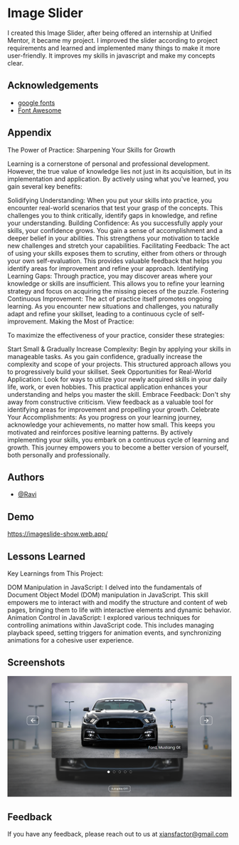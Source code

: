 
# Image Slider

I created this Image Slider, after being offered an internship at Unified Mentor, it became my project. I improved the slider according to project requirements and learned and implemented many things to make it more user-friendly. It improves my skills in javascript and make my concepts clear.

## Acknowledgements

 - [google fonts](https://fonts.google.com/)
 - [Font Awesome](https://fontawesome.com/)


## Appendix

The Power of Practice: Sharpening Your Skills for Growth

Learning is a cornerstone of personal and professional development. However, the true value of knowledge lies not just in its acquisition, but in its implementation and application. By actively using what you've learned, you gain several key benefits:

Solidifying Understanding: When you put your skills into practice, you encounter real-world scenarios that test your grasp of the concepts. This challenges you to think critically, identify gaps in knowledge, and refine your understanding.
Building Confidence: As you successfully apply your skills, your confidence grows. You gain a sense of accomplishment and a deeper belief in your abilities. This strengthens your motivation to tackle new challenges and stretch your capabilities.
Facilitating Feedback: The act of using your skills exposes them to scrutiny, either from others or through your own self-evaluation. This provides valuable feedback that helps you identify areas for improvement and refine your approach.
Identifying Learning Gaps: Through practice, you may discover areas where your knowledge or skills are insufficient. This allows you to refine your learning strategy and focus on acquiring the missing pieces of the puzzle.
Fostering Continuous Improvement: The act of practice itself promotes ongoing learning. As you encounter new situations and challenges, you naturally adapt and refine your skillset, leading to a continuous cycle of self-improvement.
Making the Most of Practice:

To maximize the effectiveness of your practice, consider these strategies:

Start Small & Gradually Increase Complexity: Begin by applying your skills in manageable tasks. As you gain confidence, gradually increase the complexity and scope of your projects. This structured approach allows you to progressively build your skillset.
Seek Opportunities for Real-World Application: Look for ways to utilize your newly acquired skills in your daily life, work, or even hobbies. This practical application enhances your understanding and helps you master the skill.
Embrace Feedback: Don't shy away from constructive criticism. View feedback as a valuable tool for identifying areas for improvement and propelling your growth.
Celebrate Your Accomplishments: As you progress on your learning journey, acknowledge your achievements, no matter how small. This keeps you motivated and reinforces positive learning patterns.
By actively implementing your skills, you embark on a continuous cycle of learning and growth. This journey empowers you to become a better version of yourself, both personally and professionally.


## Authors

- [@Ravi](https://github.com/saneinfringer)

## Demo

https://imageslide-show.web.app/


## Lessons Learned

Key Learnings from This Project:

DOM Manipulation in JavaScript: I delved into the fundamentals of Document Object Model (DOM) manipulation in JavaScript. This skill empowers me to interact with and modify the structure and content of web pages, bringing them to life with interactive elements and dynamic behavior.
Animation Control in JavaScript: I explored various techniques for controlling animations within JavaScript code. This includes managing playback speed, setting triggers for animation events, and synchronizing animations for a cohesive user experience.


## Screenshots

![App Screenshot](screenshot/screenshot(1).png)

## Feedback

If you have any feedback, please reach out to us at xiansfactor@gmail.com

